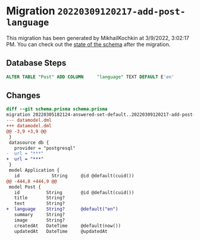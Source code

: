 # Migration `20220309120217-add-post-language`

This migration has been generated by MikhailKochkin at 3/9/2022, 3:02:17 PM.
You can check out the [state of the schema](./schema.prisma) after the migration.

## Database Steps

```sql
ALTER TABLE "Post" ADD COLUMN     "language" TEXT DEFAULT E'en'
```

## Changes

```diff
diff --git schema.prisma schema.prisma
migration 20220305182124-answered-set-default..20220309120217-add-post-language
--- datamodel.dml
+++ datamodel.dml
@@ -3,9 +3,9 @@
 }
 datasource db {
   provider = "postgresql"
-  url = "***"
+  url = "***"
 }
 model Application {
   id            String     @id @default(cuid())
@@ -444,8 +444,9 @@
 model Post {
   id          String       @id @default(cuid())
   title       String?
   text        String?
+  language    String?      @default("en")
   summary     String?
   image       String?
   createdAt   DateTime     @default(now())
   updatedAt   DateTime     @updatedAt
```



